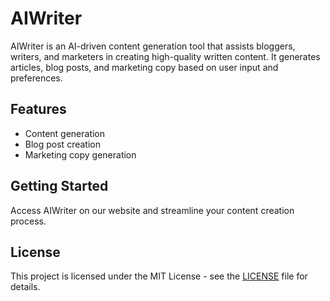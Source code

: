 # AIWriter

AIWriter is an AI-driven content generation tool that assists bloggers, writers, and marketers in creating high-quality written content. It generates articles, blog posts, and marketing copy based on user input and preferences.

## Features
- Content generation
- Blog post creation
- Marketing copy generation

## Getting Started
Access AIWriter on our website and streamline your content creation process.

## License
This project is licensed under the MIT License - see the [LICENSE](LICENSE) file for details.
